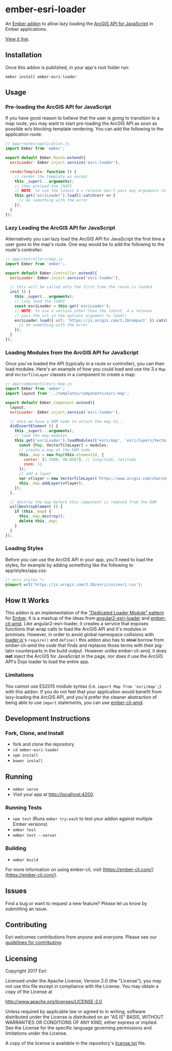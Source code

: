 # ember-esri-loader

An [Ember addon](https://ember-cli.com/extending/) to allow lazy loading the [ArcGIS API for JavaScript](https://developers.arcgis.com/javascript/) in Ember applications.

[View it live](http://ember-esri-loader.surge.sh/).

## Installation

Once this addon is published, in your app's root folder run:

```shell
ember install ember-esri-loader
```

## Usage

### Pre-loading the ArcGIS API for JavaScript

If you have good reason to believe that the user is going to transition to a map route, you may want to start pre-loading the ArcGIS API as soon as possible w/o blocking template rendering. You can add the following to the application route:

```js
// app/routes/application.js
import Ember from 'ember';

export default Ember.Route.extend({
  esriLoader: Ember.inject.service('esri-loader'),

  renderTemplate: function () {
    // render the template as normal
    this._super(...arguments);
    // then preload the JSAPI
    // NOTE: to use the latest 4.x release don't pass any arguments to load()
    this.get('esriLoader').load().catch(err => {
      // do something with the error
    });
  }
});
```

### Lazy Loading the ArcGIS API for JavaScript

Alternatively you can lazy load the ArcGIS API for JavaScript the first time a user goes to the map's route. One way would be to add the following to the route's controller:

```js
// app/controllers/map.js
import Ember from 'ember';

export default Ember.Controller.extend({
  esriLoader: Ember.inject.service('esri-loader'),

  // this will be called only the first time the route is loaded
  init () {
    this._super(...arguments);
    // lazy load the JSAPI
    const esriLoader = this.get('esriLoader');
    // NOTE: to use a version other than the latest  4.x release
    // pass the url in the options argument to load()
    esriLoader.load({ url: 'https://js.arcgis.com/3.20compact' }).catch(err => {
      // do something with the error
    });
  }
});
```

### Loading Modules from the ArcGIS API for JavaScript

Once you've loaded the API (typically in a route or controller), you can then load modules. Here's an example of how you could load and use the 3.x `Map` and `VectorTileLayer` classes in a component to create a map:

```js
// app/components/esri-map.js
import Ember from 'ember';
import layout from '../templates/components/esri-map';

export default Ember.Component.extend({
  layout,
  esriLoader: Ember.inject.service('esri-loader'),

  // once we have a DOM node to attach the map to...
  didInsertElement () {
    this._super(...arguments);
    // load the map modules
    this.get('esriLoader').loadModules(['esri/map', 'esri/layers/VectorTileLayer']).then(modules => {
      const [Map, VectorTileLayer] = modules;
      // create a map at the DOM node
      this._map = new Map(this.elementId, {
        center: [2.3508, 48.8567], // longitude, latitude
        zoom: 11
      });
      // add a layer
      var vtlayer = new VectorTileLayer('https://www.arcgis.com/sharing/rest/content/items/bf79e422e9454565ae0cbe9553cf6471/resources/styles/root.json');
      this._map.addLayer(vtlayer);
    });
  },

  // destroy the map before this component is removed from the DOM
  willDestroyElement () {
    if (this._map) {
      this._map.destroy();
      delete this._map;
    }
  }
});
```

### Loading Styles

Before you can use the ArcGIS API in your app, you'll need to load the styles, for example by adding something like the following to app/styles/app.css:

```css
/* esri styles */
@import url('https://js.arcgis.com/3.20/esri/css/esri.css');
```

## How It Works

This addon is an implementation of the ["Dedicated Loader Module" pattern](http://tomwayson.com/2016/11/27/using-the-arcgis-api-for-javascript-in-applications-built-with-webpack/) for [Ember](http://emberjs.com/). It is a mashup of the ideas from [angular2-esri-loader](https://github.com/tomwayson/angular2-esri-loader) and [ember-cli-amd](https://github.com/Esri/ember-cli-amd). Like angular2-esri-loader, it creates a service that exposes functions that wrap calls to load the ArcGIS API and it's modules in promises. However, in order to avoid global namespace collisions with [loader.js](https://github.com/ember-cli/loader.js)'s `require()` and `define()` this addon also has to <del>steal</del> borrow from ember-cli-amd the code that finds and replaces those terms with their pig-latin counterparts in the build output. However unlike ember-cli-amd, it does **not** inject the ArcGIS for JavaScript in the page, nor does it use the ArcGIS API's Dojo loader to load the entire app.

### Limitations

You cannot use ES2015 module syntax (i.e. `import Map from 'esri/map';`) with this addon. If you do not feel that your application would benefit from lazy-loading
the ArcGIS API, and you'd prefer the cleaner abstraction of being able to use
`import` statements, you can use [ember-cli-amd](https://emberobserver.com/addons/ember-cli-amd).

## Development Instructions

### Fork, Clone, and Install

* fork and clone the repository
* `cd ember-esri-loader`
* `npm install`
* `bower install`

## Running

* `ember serve`
* Visit your app at [http://localhost:4200](http://localhost:4200).

### Running Tests

* `npm test` (Runs `ember try:each` to test your addon against multiple Ember versions)
* `ember test`
* `ember test --server`

### Building

* `ember build`

For more information on using ember-cli, visit [https://ember-cli.com/](https://ember-cli.com/).

## Issues

Find a bug or want to request a new feature?  Please let us know by submitting an issue.

## Contributing

Esri welcomes contributions from anyone and everyone. Please see our [guidelines for contributing](https://github.com/esri/contributing).

## Licensing
Copyright 2017 Esri

Licensed under the Apache License, Version 2.0 (the "License");
you may not use this file except in compliance with the License.
You may obtain a copy of the License at

   http://www.apache.org/licenses/LICENSE-2.0

Unless required by applicable law or agreed to in writing, software
distributed under the License is distributed on an "AS IS" BASIS,
WITHOUT WARRANTIES OR CONDITIONS OF ANY KIND, either express or implied.
See the License for the specific language governing permissions and
limitations under the License.

A copy of the license is available in the repository's [license.txt]( ./license.txt) file.
